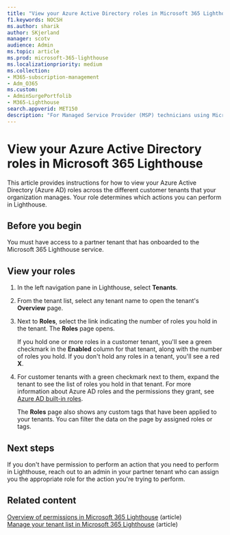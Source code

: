 ```yaml
---
title: "View your Azure Active Directory roles in Microsoft 365 Lighthouse"
f1.keywords: NOCSH
ms.author: sharik
author: SKjerland
manager: scotv
audience: Admin
ms.topic: article
ms.prod: microsoft-365-lighthouse
ms.localizationpriority: medium
ms.collection:
- M365-subscription-management
- Adm_O365
ms.custom:
- AdminSurgePortfolib
- M365-Lighthouse                         
search.appverid: MET150
description: "For Managed Service Provider (MSP) technicians using Microsoft 365 Lighthouse, learn how to view your Azure Active Directory (Azure AD) roles across the different customer tenants that your organization manages."
---
```


# View your Azure Active Directory roles in Microsoft 365 Lighthouse

This article provides instructions for how to view your Azure Active Directory (Azure AD) roles across the different customer tenants that your organization manages. Your role determines which actions you can perform in Lighthouse.

## Before you begin

You must have access to a partner tenant that has onboarded to the Microsoft 365 Lighthouse service.

## View your roles

1. In the left navigation pane in Lighthouse, select **Tenants**.

2. From the tenant list, select any tenant name to open the tenant's **Overview** page.

3. Next to **Roles**, select the link indicating the number of roles you hold in the tenant. The **Roles** page opens.

    If you hold one or more roles in a customer tenant, you'll see a green checkmark in the **Enabled** column for that tenant, along with the number of roles you hold. If you don't hold any roles in a tenant, you'll see a red **X**.
 
4. For customer tenants with a green checkmark next to them, expand the tenant to see the list of roles you hold in that tenant. For more information about Azure AD roles and the permissions they grant, see [Azure AD built-in roles](/azure/active-directory/roles/permissions-reference).

    The **Roles** page also shows any custom tags that have been applied to your tenants. You can filter the data on the page by assigned roles or tags.

## Next steps

If you don't have permission to perform an action that you need to perform in Lighthouse, reach out to an admin in your partner tenant who can assign you the appropriate role for the action you're trying to perform.

## Related content

[Overview of permissions in Microsoft 365 Lighthouse](m365-lighthouse-overview-of-permissions.md) (article)\
[Manage your tenant list in Microsoft 365 Lighthouse](m365-lighthouse-manage-tenant-list.md) (article)
